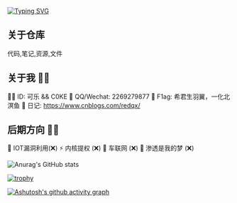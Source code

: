 [![Typing SVG](https://readme-typing-svg.demolab.com?font=Fira+Code&pause=1000&width=435&lines=%E5%BF%83%E6%9C%89%E5%A4%A9%E5%9C%B0%EF%BC%8C%E5%B1%B1%E5%A4%A7%E7%9A%84%E7%83%A6%E6%81%BC%E4%B9%9F%E4%B8%8D%E8%BF%87%E4%B8%80%E9%9A%85)](https://git.io/typing-svg)

## 关于仓库
代码,笔记,资源,文件

## 关于我 🐱‍👤
🐱‍💻 ID: 可乐 && C0KE
💬 QQ/Wechat: 2269279877
🚩 F1ag: 希君生羽翼，一化北溟鱼
📙 日记: https://www.cnblogs.com/redqx/
## 后期方向 🐱‍🏍
🔭 IOT漏洞利用(❌)
⚡ 内核提权 (❌)
🌱 车联网 (❌)
🐶 渗透是我的梦 (❌)

![Anurag's GitHub stats](https://github-readme-stats.vercel.app/api?username=C0KE&show_icons=true&theme=radical)

[![trophy](https://github-profile-trophy.vercel.app/?username=C0KE&theme=onedark)](https://github.com/ryo-ma/github-profile-trophy)

[![Ashutosh's github activity graph](https://github-readme-activity-graph.vercel.app/graph?username=C0KE&theme=react-dark	)](https://github.com/ashutosh00710/github-readme-activity-graph)
